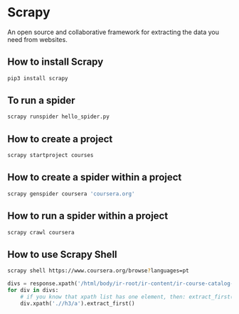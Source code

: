 # Scrapy

An open source and collaborative framework for extracting the data you need from websites.

## How to install Scrapy

```bash
pip3 install scrapy
```

## To run a spider
```bash
scrapy runspider hello_spider.py
```

## How to create a project
```bash
scrapy startproject courses
```

## How to create a spider within a project
```bash
scrapy genspider coursera 'coursera.org'
```

## How to run a spider within a project
```bash
scrapy crawl coursera
```

## How to use Scrapy Shell
```bash
scrapy shell https://www.coursera.org/browse?languages=pt
```
```python
divs = response.xpath('/html/body/ir-root/ir-content/ir-course-catalog-old/section/div/div/div/div[1]/div')
for div in divs:
    # if you know that xpath list has one element, then: extract_first() else extract()
    div.xpath('.//h3/a').extract_first()
```

